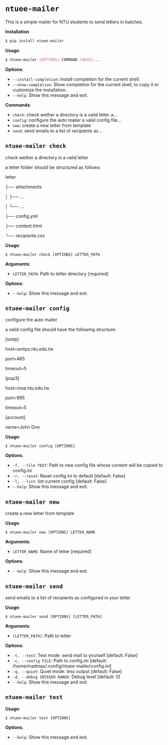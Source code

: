 # `ntuee-mailer`

This is a simple mailer for NTU students to send letters in batches.

**Installation**

```bash
$ pip install ntuee-mailer
```

**Usage**:

```bash
$ ntuee-mailer [OPTIONS] COMMAND [ARGS]...
```

**Options**:

- `--install-completion`: Install completion for the current shell.
- `--show-completion`: Show completion for the current shell, to copy it or customize the installation.
- `--help`: Show this message and exit.

**Commands**:

- `check`: check wether a directory is a valid letter a...
- `config`: configure the auto mailer a valid config file...
- `new`: create a new letter from template
- `send`: send emails to a list of recipients as...

## `ntuee-mailer check`

check wether a directory is a valid letter

a letter folder should be structured as follows:

letter

├── attachments

│ ├── ...

│ └── ...

├── config.yml

├── content.html

└── recipients.csv

**Usage**:

```console
$ ntuee-mailer check [OPTIONS] LETTER_PATH
```

**Arguments**:

- `LETTER_PATH`: Path to letter directory [required]

**Options**:

- `--help`: Show this message and exit.

## `ntuee-mailer config`

configure the auto mailer

a valid config file should have the following structure:

[smtp]

host=smtps.ntu.edu.tw

port=465

timeout=5

[pop3]

host=msa.ntu.edu.tw

port=995

timeout=5

[account]

name=John Doe

**Usage**:

```console
$ ntuee-mailer config [OPTIONS]
```

**Options**:

- `-f, --file TEXT`: Path to new config file whose content will be copied to config.ini
- `-r, --reset`: Reset config.ini to default [default: False]
- `-l, --list`: list current config [default: False]
- `--help`: Show this message and exit.

## `ntuee-mailer new`

create a new letter from template

**Usage**:

```console
$ ntuee-mailer new [OPTIONS] LETTER_NAME
```

**Arguments**:

- `LETTER_NAME`: Name of letter [required]

**Options**:

- `--help`: Show this message and exit.

## `ntuee-mailer send`

send emails to a list of recipients as configured in your letter

**Usage**:

```console
$ ntuee-mailer send [OPTIONS] [LETTER_PATH]
```

**Arguments**:

- `[LETTER_PATH]`: Path to letter

**Options**:

- `-t, --test`: Test mode: send mail to yourself [default: False]
- `-c, --config FILE`: Path to config.ini [default: /home/madmax/.config/ntuee-mailer/config.ini]
- `-q, --quiet`: Quiet mode: less output [default: False]
- `-d, --debug INTEGER RANGE`: Debug level [default: 0]
- `--help`: Show this message and exit.

## `ntuee-mailer test`

**Usage**:

```console
$ ntuee-mailer test [OPTIONS]
```

**Options**:

- `--help`: Show this message and exit.
